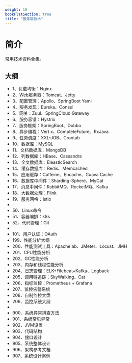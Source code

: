 ```yaml
---
weight: 10
bookFlatSection: true
title: "服务端技术"
---
```


# 简介

常用技术资料合集。

## 大纲

- 1、负载均衡：Nginx
- 2、Web服务器：Tomcat、Jetty
- 3、配置管理：Apollo、SpringBoot Yaml
- 4、服务发现：Eureka、Consul
- 5、网关：Zuul、SpringCloud Gateway
- 6、服务容错：Hystrix
- 7、服务框架：SpringBoot、Dubbo
- 8、异步编程：Vert.x、CompleteFuture、RxJava
- 9、任务调度：XXL-JOB、Crontab
- 10、数据库：MySQL
- 11、文档数据库：MongoDB
- 12、列数据库：HBase、Cassandra
- 13、全文数据库：EleasticSearch
- 14、缓存数据库：Redis、Memcached
- 15、应用缓存：Caffeine、Ehcache、Guava Cache
- 16、数据库中间件：Sharding-Sphere、MyCat
- 17、消息中间件：RabbitMQ、RocketMQ、Kafka
- 18、大数据处理：Flink
- 19、服务网格：Istio
- 
- 50、Linux命令
- 51、容器编排：k8s
- 52、代码管理：Git
- 
- 101、用户认证：OAuth
- 199、性能分析大纲
- 200、性能测试工具：Apache ab、JMeter、Locust、JMH
- 201、CPU性能分析
- 202、GC性能分析
- 203、内存和线程性能分析
- 204、日志管理：ELK+Filebeat+Kafka、Logback
- 205、调用链追踪：SkyWalking、Cat
- 206、指标监控：Prometheus + Grafana
- 207、监控告警系统
- 208、自制监控大盘
- 209、监控系统大纲
- 
- 900、系统异常排查方法
- 901、系统常见异常
- 902、JVM设置
- 903、代码结构
- 904、接口设计
- 905、系统整体设计
- 906、架构参考文档
- 907、系统设计案例




